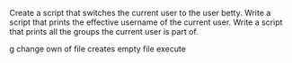 Create a script that switches the current user to the user betty.
Write a script that prints the effective username of the current user.
Write a script that prints all the groups the current user is part of.


g
change own of file
creates empty file
execute
